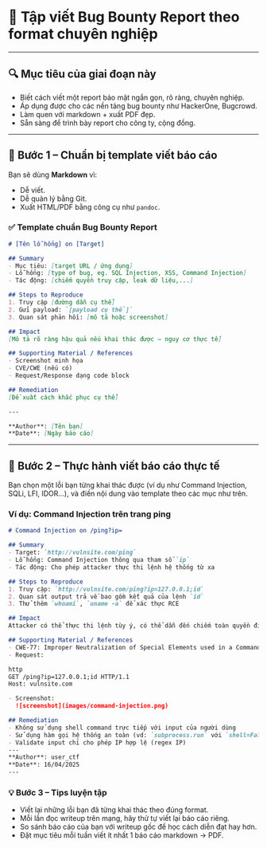 # 🧠 Tập viết Bug Bounty Report theo format chuyên nghiệp

---

## 🔍 Mục tiêu của giai đoạn này

- Biết cách viết một report bảo mật ngắn gọn, rõ ràng, chuyên nghiệp.
- Áp dụng được cho các nền tảng bug bounty như HackerOne, Bugcrowd.
- Làm quen với markdown + xuất PDF đẹp.
- Sẵn sàng để trình bày report cho công ty, cộng đồng.

---

## 📂 Bước 1 – Chuẩn bị template viết báo cáo

Bạn sẽ dùng **Markdown** vì:
- Dễ viết.
- Dễ quản lý bằng Git.
- Xuất HTML/PDF bằng công cụ như `pandoc`.

### ✅ Template chuẩn Bug Bounty Report

```markdown
# [Tên lỗ hổng] on [Target]

## Summary
- Mục tiêu: [target URL / ứng dụng]
- Lỗ hổng: [type of bug, eg. SQL Injection, XSS, Command Injection]
- Tác động: [chiếm quyền truy cập, leak dữ liệu,...]

## Steps to Reproduce
1. Truy cập [đường dẫn cụ thể]
2. Gửi payload: `[payload cụ thể]`
3. Quan sát phản hồi: [mô tả hoặc screenshot]

## Impact
[Mô tả rõ ràng hậu quả nếu khai thác được – nguy cơ thực tế]

## Supporting Material / References
- Screenshot minh họa
- CVE/CWE (nếu có)
- Request/Response dạng code block

## Remediation
[Đề xuất cách khắc phục cụ thể]

---

**Author**: [Tên bạn]  
**Date**: [Ngày báo cáo]
```

---

## 🧪 Bước 2 – Thực hành viết báo cáo thực tế

Bạn chọn một lỗi bạn từng khai thác được (ví dụ như Command Injection, SQLi, LFI, IDOR...), và điền nội dung vào template theo các mục như trên.

### Ví dụ: Command Injection trên trang ping

```markdown
# Command Injection on /ping?ip=

## Summary
- Target: `http://vulnsite.com/ping`
- Lỗ hổng: Command Injection thông qua tham số `ip`
- Tác động: Cho phép attacker thực thi lệnh hệ thống từ xa

## Steps to Reproduce
1. Truy cập: `http://vulnsite.com/ping?ip=127.0.0.1;id`
2. Quan sát output trả về bao gồm kết quả của lệnh `id`
3. Thử thêm `whoami`, `uname -a` để xác thực RCE

## Impact
Attacker có thể thực thi lệnh tùy ý, có thể dẫn đến chiếm toàn quyền điều khiển hệ thống.

## Supporting Material / References
- CWE-77: Improper Neutralization of Special Elements used in a Command
- Request:

http
GET /ping?ip=127.0.0.1;id HTTP/1.1
Host: vulnsite.com

- Screenshot:
  ![screenshot](images/command-injection.png)

## Remediation
- Không sử dụng shell command trực tiếp với input của người dùng
- Sử dụng hàm gọi hệ thống an toàn (vd: `subprocess.run` với `shell=False`)
- Validate input chỉ cho phép IP hợp lệ (regex IP)
---
**Author**: user_ctf  
**Date**: 16/04/2025
---
```
### 💡 Bước 3 – Tips luyện tập

- Viết lại những lỗi bạn đã từng khai thác theo đúng format.
- Mỗi lần đọc writeup trên mạng, hãy thử tự viết lại báo cáo riêng.
- So sánh báo cáo của bạn với writeup gốc để học cách diễn đạt hay hơn.
- Đặt mục tiêu mỗi tuần viết ít nhất 1 báo cáo markdown → PDF.
